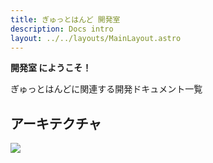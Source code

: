 ```yaml
---
title: ぎゅっとはんど 開発室
description: Docs intro
layout: ../../layouts/MainLayout.astro
---
```


**開発室 にようこそ！**

ぎゅっとはんどに関連する開発ドキュメント一覧

## アーキテクチャ

![](../../architechture.drawio.png)
